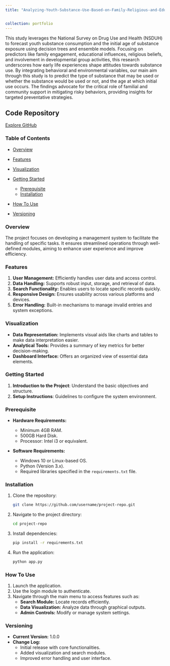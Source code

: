 ```yaml
---
title: "Analyzing-Youth-Substance-Use-Based-on-Family-Religious-and-Education-background"


collection: portfolio
---
```


This study leverages the National Survey on Drug Use and Health (NSDUH) to forecast youth substance consumption and the initial age of substance exposure using decision trees and ensemble models. Focusing on predictors like family engagement, educational influences, religious beliefs, and involvement in developmental group activities, this research underscores how early life experiences shape attitudes towards substance use. By integrating behavioral and environmental variables, our main aim through this study is to predict the type of substance that may be used or whether the substance would be used or not, and the age at which initial use occurs. The findings advocate for the critical role of familial and community support in mitigating risky behaviors, providing insights for targeted preventative strategies.

## Code Repository
[Explore GitHub](https://github.com/Ruqhaiya/Analyzing-Youth-Substance-Use-Based-on-Family-Religious-and-Education-background)


### Table of Contents

- [Overview](#overview)
- [Features](#features)
- [Visualization](#visualization)
- [Getting Started](#getting-started)
   - [Prerequisite](#prerequisite)
   - [Installation](#installation)

- [How To Use](how-to-use)
- [Versioning](versioning)


### Overview
The project focuses on developing a management system to facilitate the handling of specific tasks. It ensures streamlined operations through well-defined modules, aiming to enhance user experience and improve efficiency.


### Features
1. **User Management:** Efficiently handles user data and access control.
2. **Data Handling:** Supports robust input, storage, and retrieval of data.
3. **Search Functionality:** Enables users to locate specific records quickly.
4. **Responsive Design:** Ensures usability across various platforms and devices.
5. **Error Handling:** Built-in mechanisms to manage invalid entries and system exceptions.


### Visualization
- **Data Representation:** Implements visual aids like charts and tables to make data interpretation easier.
- **Analytical Tools:** Provides a summary of key metrics for better decision-making.
- **Dashboard Interface:** Offers an organized view of essential data elements.


### Getting Started
1. **Introduction to the Project**: Understand the basic objectives and structure.
2. **Setup Instructions**: Guidelines to configure the system environment.


### Prerequisite
- **Hardware Requirements:**
  - Minimum 4GB RAM.
  - 500GB Hard Disk.
  - Processor: Intel i3 or equivalent.
  
- **Software Requirements:**
  - Windows 10 or Linux-based OS.
  - Python (Version 3.x).
  - Required libraries specified in the `requirements.txt` file.


### Installation
1. Clone the repository:
   ```bash
   git clone https://github.com/username/project-repo.git
   ```
2. Navigate to the project directory:
   ```bash
   cd project-repo
   ```
3. Install dependencies:
   ```bash
   pip install -r requirements.txt
   ```
4. Run the application:
   ```bash
   python app.py
   ```


### How To Use
1. Launch the application.
2. Use the login module to authenticate.
3. Navigate through the main menu to access features such as:
   - **Search Module:** Locate records efficiently.
   - **Data Visualization:** Analyze data through graphical outputs.
   - **Admin Controls:** Modify or manage system settings.


### Versioning
- **Current Version:** 1.0.0
- **Change Log:**
  - Initial release with core functionalities.
  - Added visualization and search modules.
  - Improved error handling and user interface.



